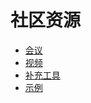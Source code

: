 # 社区资源

 * [会议](docs/conferences.md)
 * [视频](docs/videos.md)
 * [补充工具](docs/complementary-tools.md)
 * [示例](docs/examples.md)
